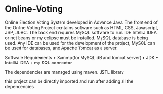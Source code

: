 # Online-Voting
Online Election Voting System developed in Advance Java.
The front end of the Online Voting Project contains software such as HTML, CSS, Javascript, JSP, JDBC. The back end requires MySQL software to run. IDE IntelliJ IDEA or net beans or my eclipse must be installed. MySQL database is being used. Any IDE can be used for the development of the project, MySQL can be used for databases, and Apache Tomcat as a server.

Software Requirements
•	Xammp(for MySQL dB and tomcat server)
•	JDK
•	IntelliJ IDEA
•	my-SQL connector


The dependencies are managed using maven.
JSTL library 

this project can be directly imported and run after adding all the dependencies
